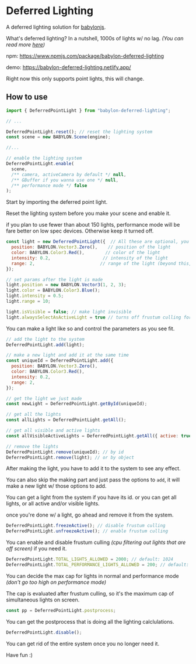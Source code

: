 # Deferred Lighting

A deferred lighting solution for [babylonjs](https://www.babylonjs.com/).

What's deferred lighting? In a nutshell, 1000s of lights w/ no lag. _(You can read more [here](https://learnopengl.com/Advanced-Lighting/Deferred-Shading))_

npm: https://www.npmjs.com/package/babylon-deferred-lighting

demo: https://babylon-deferred-lighting.netlify.app/

Right now this only supports point lights, this will change.

## How to use

```javascript
import { DeferredPointLight } from "babylon-deferred-lighting";

// ...

DeferredPointLight.reset(); // reset the lighting system
const scene = new BABYLON.Scene(engine);

//...

// enable the lighting system
DeferredPointLight.enable(
  scene,
  /** camera, activeCamera by default */ null,
  /** GBuffer if you wanna use one */ null,
  /** performance mode */ false
);
```

Start by importing the deferred point light.

Reset the lighting system before you make your scene and enable it.

if you plan to use fewer than about 150 lights, performance mode will be fare better on low spec devices. Otherwise keep it turned off.

```javascript
const light = new DeferredPointLight({  // All these are optional, you don't even need to pass in an object.
  position: BABYLON.Vector3.Zero(),    // position of the light
  color: BABYLON.Color3.Red(),        // color of the light 
  intensity: 0.2,                    // intensity of the light
  range: 2,                         // range of the light (beyond this, the light won't be visible, 0 means infinite range)
});

// set params after the light is made
light.position = new BABYLON.Vector3(1, 2, 3);
light.color = BABYLON.Color3.Blue();
light.intensity = 0.5;
light.range = 10;

light.isVisible = false; // make light invisible
light.alwaysSelectAsActiveLight = true // turns off frustum culling for this light and always tries to render it
```

You can make a light like so and control the parameters as you see fit.

```javascript
// add the light to the system
DeferredPointLight.add(light);

// make a new light and add it at the same time
const uniqueId = DeferredPointLight.add({
  position: BABYLON.Vector3.Zero(),
  color: BABYLON.Color3.Red(),
  intensity: 0.2,
  range: 2,
});

// get the light we just made
const newLight = DeferredPointLight.getById(uniqueId);

// get all the lights
const allLights = DeferredPointLight.getAll();

// get all visible and active lights
const allVisibleActiveLights = DeferredPointLight.getAll({ active: true, visible: true });

// remove the lights
DeferredPointLight.remove(uniqueId); // by id
DeferredPointLight.remove(light); // or by object
```

After making the light, you have to add it to the system to see any effect.

You can also skip the making part and just pass the options to `add`, it will make a new light w/ those options to add.

You can get a light from the system if you have its id. or you can get all lights, or all active and/or visible lights.

once you're done w/ a light, go ahead and remove it from the system.

```javascript
DeferredPointLight.freezeActive(); // disable frustum culling
DeferredPointLight.unfreezeActive(); // enable frustum culling
```
You can enable and disable frustum culling _(cpu filtering out lights that are off screen)_ if you need it.

```javascript
DeferredPointLight.TOTAL_LIGHTS_ALLOWED = 2000; // default: 1024
DeferredPointLight.TOTAL_PERFORMANCE_LIGHTS_ALLOWED = 200; // default: 128
```

You can decide the max cap for lights in normal and performance mode _(don't go too high on performance mode)_

The cap is evaluated after frustum culling, so it's the maximum cap of simultaneous lights on screen.

```javascript
const pp = DeferredPointLight.postprocess;
```

You can get the postprocess that is doing all the lighting calclulations.

```javascript
DeferredPointLight.disable();
```

You can get rid of the entire system once you no longer need it.

Have fun :)
